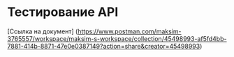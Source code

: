 # Тестирование API
[Ссылка на документ] (https://www.postman.com/maksim-3765557/workspace/maksim-s-workspace/collection/45498993-af5fd4bb-7881-414b-8871-47e0e0387149?action=share&creator=45498993)
